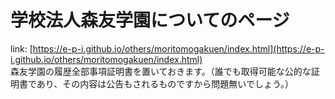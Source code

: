 # 学校法人森友学園についてのページ
link: [https://e-p-i.github.io/others/moritomogakuen/index.html](https://e-p-i.github.io/others/moritomogakuen/index.html)  
森友学園の履歴全部事項証明書を置いておきます。（誰でも取得可能な公的な証明書であり、その内容は公告もされるものですから問題無いでしょう。）
